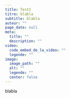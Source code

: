 ```yaml
---
title: Test2
titre: blabla
subtitle: blabla
auteur: ""
page_date: null
meta:
  title: ""
  description: ""
video:
  code_embed_de_la_video: ""
  legende: ""
image:
  image_path: ""
  alt: ""
  legende: ""
  center: false
---
```

blabla